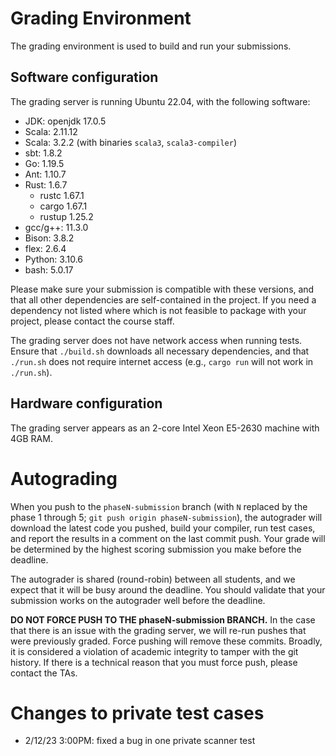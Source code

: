 # Grading Environment

The grading environment is used to build and run your submissions.

## Software configuration

The grading server is running Ubuntu 22.04, with the following software:
- JDK: openjdk 17.0.5
- Scala: 2.11.12
- Scala: 3.2.2 (with binaries `scala3`, `scala3-compiler`)
- sbt: 1.8.2
- Go: 1.19.5
- Ant: 1.10.7
- Rust: 1.6.7
  - rustc 1.67.1
  - cargo 1.67.1
  - rustup 1.25.2
- gcc/g++:  11.3.0
- Bison: 3.8.2
- flex: 2.6.4
- Python: 3.10.6
- bash: 5.0.17

Please make sure your submission is compatible with these versions, and that all other dependencies are self-contained in the project. If you need a dependency not listed where which is not feasible to package with your project, please contact the course staff.

The grading server does not have network access when running tests. Ensure that `./build.sh` downloads all necessary dependencies, and that `./run.sh` does not require internet access (e.g., `cargo run` will not work in `./run.sh`).

## Hardware configuration

The grading server appears as an 2-core Intel Xeon E5-2630 machine with 4GB RAM.

# Autograding

When you push to the `phaseN-submission` branch (with `N` replaced by the phase 1 through 5; `git push origin phaseN-submission`), the autograder will download the latest code you pushed, build your compiler, run test cases, and report the results in a comment on the last commit push. Your grade will be determined by the highest scoring submission you make before the deadline.

The autograder is shared (round-robin) between all students, and we expect that it will be busy around the deadline. You should validate that your submission works on the autograder well before the deadline.

**DO NOT FORCE PUSH TO THE phaseN-submission BRANCH.** In the case that there is an issue with the grading server, we will re-run pushes that were previously graded. Force pushing will remove these commits. Broadly, it is considered a violation of academic integrity to tamper with the git history. If there is a technical reason that you must force push, please contact the TAs.

# Changes to private test cases

- 2/12/23 3:00PM: fixed a bug in one private scanner test
